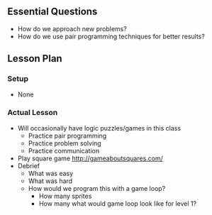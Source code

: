 ## Essential Questions

- How do we approach new problems?
- How do we use pair programming techniques for better results?

## Lesson Plan

### Setup

- None

### Actual Lesson

- Will occasionally have logic puzzles/games in this class
    - Practice pair programming
    - Practice problem solving
    - Practice communication
- Play square game
    http://gameaboutsquares.com/
- Debrief
    - What was easy
    - What was hard
    - How would we program this with a game loop?
        - How many sprites
        - How many what would game loop look like for level 1?